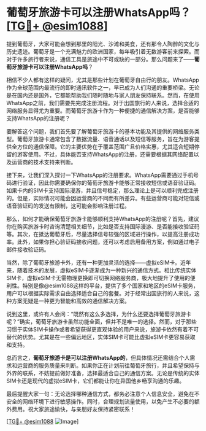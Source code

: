 # 葡萄牙旅游卡可以注册WhatsApp吗？[[TG💪+ @esim1088](https://t.me/s/esim1088)]

提到葡萄牙，大家可能会想到那里的阳光、沙滩和美食，还有那令人陶醉的文化与历史遗迹。葡萄牙是一个充满魅力的欧洲国家，每年吸引着无数游客前来探索。而对于许多旅行者来说，通信工具是旅途中不可或缺的一部分。那么问题来了——**葡萄牙旅游卡可以注册WhatsApp吗**？

相信不少人都有这样的疑问，尤其是那些计划在葡萄牙自由行的朋友。WhatsApp作为全球范围内最流行的即时通讯软件之一，早已成为人们沟通的重要桥梁。无论是在国内还是国外，它都能帮助我们随时随地与家人朋友保持联系。然而，在使用WhatsApp之前，我们需要先完成注册流程。对于出国旅行的人来说，选择合适的网络服务显得尤为重要。而葡萄牙旅游卡作为一种便捷的通信解决方案，是否能够支持WhatsApp的注册呢？

要解答这个问题，我们首先要了解葡萄牙旅游卡的基本功能及其提供的网络服务类型。葡萄牙旅游卡通常包含了数据流量、语音通话以及短信等服务，旨在为游客提供全方位的通信保障。它的主要优势在于覆盖范围广且价格实惠，尤其适合短期停留的游客使用。不过，具体能否支持WhatsApp的注册，还需要根据其网络配置以及运营商的技术支持来判断。

接下来，让我们深入探讨一下WhatsApp的注册要求。WhatsApp需要通过手机号码进行验证，因此你需要确保你的葡萄牙旅游卡能够正常接收短信或语音验证码。如果卡内的SIM卡支持国际漫游，并且信号稳定，那么理论上是可以顺利完成注册的。但是，实际情况可能会因运营商的不同而有所差异。有些运营商可能对短信或语音验证码的发送有限制，这可能会影响注册过程。

那么，如何才能确保葡萄牙旅游卡能够顺利支持WhatsApp的注册呢？首先，建议你在购买旅游卡时咨询清楚相关细节，比如是否支持国际漫游、是否能接收验证码等。其次，在抵达葡萄牙后，尽量选择信号较强的区域进行操作，以提高注册成功率。此外，如果你担心验证码接收问题，还可以考虑启用备用方案，例如通过电子邮件接收验证码。

当然，除了葡萄牙旅游卡外，还有一种更加灵活的选择——虚拟eSIM卡。近年来，随着技术的发展，虚拟eSIM卡逐渐成为一种新兴的通信方式。相比传统实体SIM卡，虚拟eSIM卡无需物理更换即可切换网络服务商，极大地提升了使用的便利性。特别是像@esim1088这样的平台，提供了多个国家和地区的eSIM卡服务，用户可以根据实际需求自由选择适合自己的套餐。对于经常出国旅行的人来说，这种方案无疑是一种更为智能和高效的通信解决方案。

说到这里，或许有人会问：“既然有这么多选择，为什么还要选择葡萄牙旅游卡呢？”确实，葡萄牙旅游卡虽然功能全面，但并不是唯一的选择。然而，对于那些习惯于实体SIM卡操作或者希望获得更直观体验的用户来说，旅游卡依然有着不可替代的优势。尤其是在一些偏远地区，实体SIM卡可能比虚拟eSIM卡更容易获取和支持。

总而言之，**葡萄牙旅游卡是可以注册WhatsApp的**，但具体情况还需结合个人需求和运营商的服务质量来判断。如果你正在计划前往葡萄牙旅行，并且希望保持与外界的联系，不妨提前做好准备，选择最适合自己的通信方案。无论是传统的实体SIM卡还是现代的虚拟eSIM卡，它们都能让你在异国他乡畅享沟通的乐趣。

最后提醒大家一句：无论选择哪种通信方式，都务必注意个人信息安全，避免在不安全的网络环境下进行敏感操作。同时，合理规划流量使用，以免产生不必要的额外费用。祝大家旅途愉快，与亲朋好友保持紧密联系！

[[TG💪+ @esim1088](https://t.me/s/esim1088) ![Image](https://i.postimg.cc/4NQfJmqS/Snipaste-2025-05-13-00-14-12.png)]